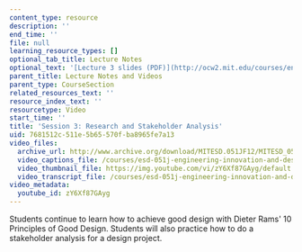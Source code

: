 ```yaml
---
content_type: resource
description: ''
end_time: ''
file: null
learning_resource_types: []
optional_tab_title: Lecture Notes
optional_text: '[Lecture 3 slides (PDF)](http://ocw2.mit.edu/courses/engineering-systems-division/esd-051j-engineering-innovation-and-design-fall-2012/lecture-notes-and-videos/MITESD_051JF12_Lec03.pdf)'
parent_title: Lecture Notes and Videos
parent_type: CourseSection
related_resources_text: ''
resource_index_text: ''
resourcetype: Video
start_time: ''
title: 'Session 3: Research and Stakeholder Analysis'
uid: 7681512c-511e-5b65-570f-ba8965fe7a13
video_files:
  archive_url: http://www.archive.org/download/MITESD.051JF12/MITESD_051JF12_lec03_300k.mp4
  video_captions_file: /courses/esd-051j-engineering-innovation-and-design-fall-2012/f1dd74c20dfb5b5790b10e9beb637512_zY6Xf87GAyg.vtt
  video_thumbnail_file: https://img.youtube.com/vi/zY6Xf87GAyg/default.jpg
  video_transcript_file: /courses/esd-051j-engineering-innovation-and-design-fall-2012/609f9b6d1dec42d8197cdc97b5546489_zY6Xf87GAyg.pdf
video_metadata:
  youtube_id: zY6Xf87GAyg
---
```


Students continue to learn how to achieve good design with Dieter Rams' 10 Principles of Good Design. Students will also practice how to do a stakeholder analysis for a design project.